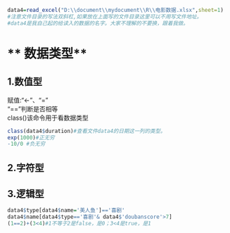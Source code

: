 
```r
data4=read_excel("D:\\document\\mydocument\\R\\电影数据.xlsx",sheet=1)   
#注意文件目录的写法双斜杠,如果放在上面写的文件目录这里可以不用写文件地址。   
#data4是我自己起的给读入的数据的名字。大家不理解的不要换，跟着我做。
```


# ** 数据类型**   
## **1.数值型**    
赋值:“<-”、“=”   
“==”判断是否相等   
class()该命令用于看数据类型   
```r
class(data4$duration)#查看文件data4的日期这一列的类型。
exp(1000)#正无穷
-10/0 #负无穷
```

## **2.字符型**   

## **3.逻辑型**   

```r
data4$type[data4$name='美人鱼']=='喜剧'
data4$name[data4$type=='喜剧'& data4$'doubanscore'>7]
(1==2)+(3<4)#1不等于2是false，是0；3<4是true，是1
```
